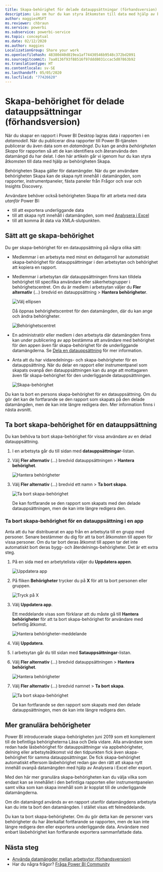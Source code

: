 ```yaml
---
title: Skapa-behörighet för delade datauppsättningar (förhandsversion)
description: Läs om hur du kan styra åtkomsten till data med hjälp av behörigheten Skapa.
author: maggiesMSFT
ms.reviewer: chbraun
ms.service: powerbi
ms.subservice: powerbi-service
ms.topic: conceptual
ms.date: 02/12/2020
ms.author: maggies
LocalizationGroup: Share your work
ms.openlocfilehash: 48380d40d819ea1af74430546b9548c372bd2091
ms.sourcegitcommit: 7aa0136f93f88516f97ddd8031ccac5d07863b92
ms.translationtype: HT
ms.contentlocale: sv-SE
ms.lasthandoff: 05/05/2020
ms.locfileid: "77426620"
---
```

# <a name="build-permission-for-shared-datasets-preview"></a>Skapa-behörighet för delade datauppsättningar (förhandsversion)

När du skapar en rapport i Power BI Desktop lagras data i rapporten i en *datamodell*. När du publicerar dina rapporter till Power BI-tjänsten publicerar du även data som en *datamängd*. Du kan ge andra *behörigheten Skapa* för rapporten så att de kan identifiera och återanvända den datamängd du har delat. I den här artikeln går vi igenom hur du kan styra åtkomsten till data med hjälp av behörigheten Skapa.

Behörigheten Skapa gäller för datamängder. När du ger användare behörigheten Skapa kan de skapa nytt innehåll i datamängden, som rapporter, instrumentpaneler, fästa paneler från Frågor och svar och Insights Discovery. 

Användare behöver också behörigheten Skapa för att arbeta med data *utanför* Power BI:

- till att exportera underliggande data
- till att skapa nytt innehåll i datamängden, som med [Analysera i Excel](service-analyze-in-excel.md)
- till att komma åt data via XMLA-slutpunkten.

## <a name="ways-to-give-build-permission"></a>Sätt att ge skapa-behörighet

Du ger skapa-behörighet för en datauppsättning på några olika sätt:

- Medlemmar i en arbetsyta med minst en deltagarroll har automatiskt skapa-behörighet för datauppsättningar i den arbetsytan och behörighet att kopiera en rapport.
 
- Medlemmar i arbetsytan där datauppsättningen finns kan tilldela behörighet till specifika användare eller säkerhetsgrupper i behörighetscentret. Om du är medlem i arbetsytan väljer du **Fler alternativ** (…) bredvid en datauppsättning > **Hantera behörigheter**.

    ![Välj ellipsen](media/service-datasets-build-permissions/power-bi-dataset-permissions-new-look.png)

    Då öppnas behörighetscentret för den datamängden, där du kan ange och ändra behörigheter.

    ![Behörighetscentret](media/service-datasets-build-permissions/power-bi-dataset-remove-permissions-no-callouts.png)

- En administratör eller medlem i den arbetsyta där datamängden finns kan under publicering av app bestämma att användare med behörighet för den appen även får skapa-behörighet för de underliggande datamängderna. Se [Dela en datauppsättning](service-datasets-share.md) för mer information.

- Anta att du har vidaredelnings- och skapa-behörigheter för en datauppsättning. När du delar en rapport eller instrumentpanel som skapats ovanpå den datauppsättningen kan du ange att mottagaren även får skapa-behörighet för den underliggande datauppsättningen.

    ![Skapa-behörighet](media/service-datasets-build-permissions/power-bi-share-report-allow-users.png)

Du kan ta bort en persons skapa-behörighet för en datauppsättning. Om du gör det kan de fortfarande se den rapport som skapats på den delade datamängden, men de kan inte längre redigera den. Mer information finns i nästa avsnitt.

## <a name="remove-build-permission-for-a-dataset"></a>Ta bort skapa-behörighet för en datauppsättning

Du kan behöva ta bort skapa-behörighet för vissa användare av en delad datauppsättning. 

1. I en arbetsyta går du till sidan med **datauppsättningar**-listan. 
1. Välj **Fler alternativ** (...) bredvid datauppsättningen > **Hantera behörighet**.

    ![Hantera behörigheter](media/service-datasets-build-permissions/power-bi-dataset-permissions-new-look.png)

1. Välj **Fler alternativ** (...) bredvid ett namn > **Ta bort skapa**.

    ![Ta bort skapa-behörighet](media/service-datasets-build-permissions/power-bi-dataset-remove-build-permissions.png)

    De kan fortfarande se den rapport som skapats med den delade datauppsättningen, men de kan inte längre redigera den.

### <a name="remove-build-permission-for-a-dataset-in-an-app"></a>Ta bort skapa-behörighet för en datauppsättning i en app

Anta att du har distribuerat en app från en arbetsyta till en grupp med personer. Senare bestämmer du dig för att ta bort åtkomsten till appen för vissa personer. Om du tar bort deras åtkomst till appen tar det inte automatiskt bort deras bygg- och återdelnings-behörigheter. Det är ett extra steg. 

1. På en sida med en arbetytelista väljer du **Uppdatera appen**. 

    ![Uppdatera app](media/service-datasets-build-permissions/power-bi-app-update.png)

1. På fliken **Behörigheter** trycker du på **X** för att ta bort personen eller gruppen. 

    ![Tryck på X](media/service-datasets-build-permissions/power-bi-app-delete-user.png)
1. Välj **Uppdatera app**.

    Ett meddelande visas som förklarar att du måste gå till **Hantera behörigheter** för att ta bort skapa-behörighet för användare med befintlig åtkomst. 

    ![Hantera behörigheter-meddelande](media/service-datasets-build-permissions/power-bi-dataset-app-remove-message.png)

1. Välj **Uppdatera**.

1. I arbetsytan går du till sidan med **Satauppsättningar**-listan. 
1. Välj **Fler alternativ** (...) bredvid datauppsättningen > **Hantera behörighet**.

    ![Hantera behörigheter](media/service-datasets-build-permissions/power-bi-dataset-permissions-new-look.png)

1. Välj **Fler alternativ** (...) bredvid namnet > **Ta bort skapa**.

    ![Ta bort skapa-behörighet](media/service-datasets-build-permissions/power-bi-dataset-remove-build-permissions.png)

    De kan fortfarande se den rapport som skapats med den delade datauppsättningen, men de kan inte längre redigera den.

## <a name="more-granular-permissions"></a>Mer granulära behörigheter

Power BI introducerade skapa-behörigheten juni 2019 som ett komplement till de befintliga behörigheterna Läsa och Dela vidare. Alla användare som redan hade läsbehörighet för datauppsättningar via appbehörigheter, delning eller arbetsyteåtkomst vid den tidpunkten fick även skapa-behörighet för samma datauppsättningar. De fick skapa-behörighet automatiskt eftersom läsbehörighet redan gav den rätt att skapa nytt innehåll ovanpå datamängden med hjälp av Analysera i Excel eller export.

Med den här mer granulära skapa-behörigheten kan du välja vilka som endast kan se innehållet i den befintliga rapporten eller instrumentpanelen samt vilka som kan skapa innehåll som är kopplat till de underliggande datamängderna.

Om din datamängd används av en rapport utanför datamängdens arbetsyta kan du inte ta bort den datamängden. I stället visas ett felmeddelande.

Du kan ta bort skapa-behörigheter. Om du gör detta kan de personer vars behörigheter du har återkallat fortfarande se rapporten, men de kan inte längre redigera den eller exportera underliggande data. Användare med enbart läsbehörighet kan fortfarande exportera sammanfattade data. 

## <a name="next-steps"></a>Nästa steg

- [Använda datamängder mellan arbetsytor (förhandsversion)](service-datasets-across-workspaces.md)
- Har du några frågor? [Fråga Power BI Community](https://community.powerbi.com/)
